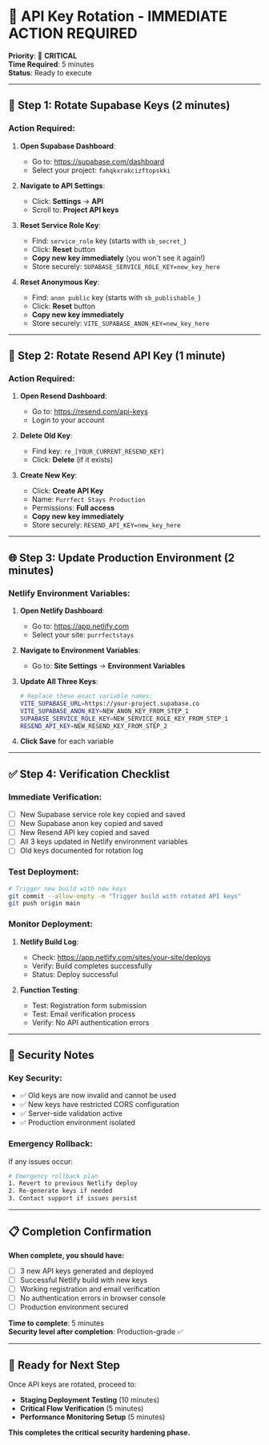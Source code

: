 # 🔐 API Key Rotation - IMMEDIATE ACTION REQUIRED

**Priority**: 🚨 **CRITICAL**  
**Time Required**: 5 minutes  
**Status**: Ready to execute  

---

## 🎯 Step 1: Rotate Supabase Keys (2 minutes)

### **Action Required:**
1. **Open Supabase Dashboard**:
   - Go to: https://supabase.com/dashboard
   - Select your project: `fahqkxrakcizftopskki`

2. **Navigate to API Settings**:
   - Click: **Settings** → **API**
   - Scroll to: **Project API keys**

3. **Reset Service Role Key**:
   - Find: `service_role` key (starts with `sb_secret_`)
   - Click: **Reset** button
   - **Copy new key immediately** (you won't see it again!)
   - Store securely: `SUPABASE_SERVICE_ROLE_KEY=new_key_here`

4. **Reset Anonymous Key**:
   - Find: `anon public` key (starts with `sb_publishable_`)
   - Click: **Reset** button
   - **Copy new key immediately**
   - Store securely: `VITE_SUPABASE_ANON_KEY=new_key_here`

---

## 📧 Step 2: Rotate Resend API Key (1 minute)

### **Action Required:**
1. **Open Resend Dashboard**:
   - Go to: https://resend.com/api-keys
   - Login to your account

2. **Delete Old Key**:
   - Find key: `re_[YOUR_CURRENT_RESEND_KEY]`
   - Click: **Delete** (if it exists)

3. **Create New Key**:
   - Click: **Create API Key**
   - Name: `Purrfect Stays Production`
   - Permissions: **Full access**
   - **Copy new key immediately**
   - Store securely: `RESEND_API_KEY=new_key_here`

---

## 🌐 Step 3: Update Production Environment (2 minutes)

### **Netlify Environment Variables:**
1. **Open Netlify Dashboard**:
   - Go to: https://app.netlify.com
   - Select your site: `purrfectstays`

2. **Navigate to Environment Variables**:
   - Go to: **Site Settings** → **Environment Variables**

3. **Update All Three Keys**:
   ```bash
   # Replace these exact variable names:
   VITE_SUPABASE_URL=https://your-project.supabase.co
   VITE_SUPABASE_ANON_KEY=NEW_ANON_KEY_FROM_STEP_1
   SUPABASE_SERVICE_ROLE_KEY=NEW_SERVICE_ROLE_KEY_FROM_STEP_1
   RESEND_API_KEY=NEW_RESEND_KEY_FROM_STEP_2
   ```

4. **Click Save** for each variable

---

## ✅ Step 4: Verification Checklist

### **Immediate Verification:**
- [ ] New Supabase service role key copied and saved
- [ ] New Supabase anon key copied and saved  
- [ ] New Resend API key copied and saved
- [ ] All 3 keys updated in Netlify environment variables
- [ ] Old keys documented for rotation log

### **Test Deployment:**
```bash
# Trigger new build with new keys
git commit --allow-empty -m "Trigger build with rotated API keys"
git push origin main
```

### **Monitor Deployment:**
1. **Netlify Build Log**:
   - Check: https://app.netlify.com/sites/your-site/deploys
   - Verify: Build completes successfully
   - Status: Deploy successful

2. **Function Testing**:
   - Test: Registration form submission
   - Test: Email verification process
   - Verify: No API authentication errors

---

## 🚨 Security Notes

### **Key Security:**
- ✅ Old keys are now invalid and cannot be used
- ✅ New keys have restricted CORS configuration
- ✅ Server-side validation active
- ✅ Production environment isolated

### **Emergency Rollback:**
If any issues occur:
```bash
# Emergency rollback plan
1. Revert to previous Netlify deploy
2. Re-generate keys if needed
3. Contact support if issues persist
```

---

## 📋 Completion Confirmation

**When complete, you should have:**
- [ ] 3 new API keys generated and deployed
- [ ] Successful Netlify build with new keys
- [ ] Working registration and email verification
- [ ] No authentication errors in browser console
- [ ] Production environment secured

**Time to complete**: 5 minutes  
**Security level after completion**: Production-grade ✅

---

## 🚀 Ready for Next Step

Once API keys are rotated, proceed to:
- **Staging Deployment Testing** (10 minutes)
- **Critical Flow Verification** (5 minutes)
- **Performance Monitoring Setup** (5 minutes)

**This completes the critical security hardening phase.**